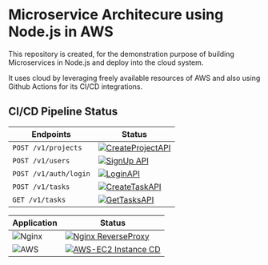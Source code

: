 # Microservice Architecure using Node.js in AWS

This repository is created, for the demonstration purpose of building Microservices in Node.js and deploy into the cloud system.

It uses cloud by leveraging freely available resources of AWS and also using Github Actions for its CI/CD integrations.

## CI/CD Pipeline Status

|   Endpoints   |   Status  |
|   -------     |   ------  |
|   `POST /v1/projects`  |   [![CreateProjectAPI](https://github.com/oxy-code/nodejs-microservice-architecture/actions/workflows/create-project.yml/badge.svg)](https://github.com/oxy-code/nodejs-microservice-architecture/actions/workflows/create-project.yml)  |
|   `POST /v1/users`   |   [![SignUp API](https://github.com/oxy-code/nodejs-microservice-architecture/actions/workflows/signup.yml/badge.svg)](https://github.com/oxy-code/nodejs-microservice-architecture/actions/workflows/signup.yml) |
|   `POST /v1/auth/login`   |   [![LoginAPI](https://github.com/oxy-code/nodejs-microservice-architecture/actions/workflows/login.yml/badge.svg)](https://github.com/oxy-code/nodejs-microservice-architecture/actions/workflows/login.yml) |
|   `POST /v1/tasks`   |   [![CreateTaskAPI](https://github.com/oxy-code/nodejs-microservice-architecture/actions/workflows/create-task.yml/badge.svg)](https://github.com/oxy-code/nodejs-microservice-architecture/actions/workflows/create-task.yml) |
|   `GET /v1/tasks`   |   [![GetTasksAPI](https://github.com/oxy-code/nodejs-microservice-architecture/actions/workflows/get-tasks.yml/badge.svg)](https://github.com/oxy-code/nodejs-microservice-architecture/actions/workflows/get-tasks.yml) |

|   Application |   Status  |
|   ----------- |   ------  |
|   ![Nginx](https://img.shields.io/badge/nginx-%23009639.svg?style=flat&logo=nginx&logoColor=white)   |   [![Nginx ReverseProxy](https://github.com/oxy-code/nodejs-microservice-architecture/actions/workflows/nginx-proxy.yml/badge.svg)](https://github.com/oxy-code/nodejs-microservice-architecture/actions/workflows/nginx-proxy.yml)   |
|   ![AWS](https://img.shields.io/badge/AWS-%23FF9900.svg?style=flat&logo=amazon-aws&logoColor=white) |   [![AWS-EC2 Instance CD](https://github.com/oxy-code/nodejs-microservice-architecture/actions/workflows/ec2.yml/badge.svg)](https://github.com/oxy-code/nodejs-microservice-architecture/actions/workflows/ec2.yml)    |